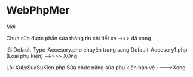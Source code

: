 # WebPhpMer
Mới


Chưa sửa được phần sửa thông tin chi tiết xe ->>> đã xong

lỗi Default-Type-Accesory.php chuyển trang sang Default-Accesory1.php (Loại phụ kiện) -->>>> XOng

Lỗi XuLySuaSuKien.php Sửa chức năng sửa phụ kiện bảo vệ ---->Xong